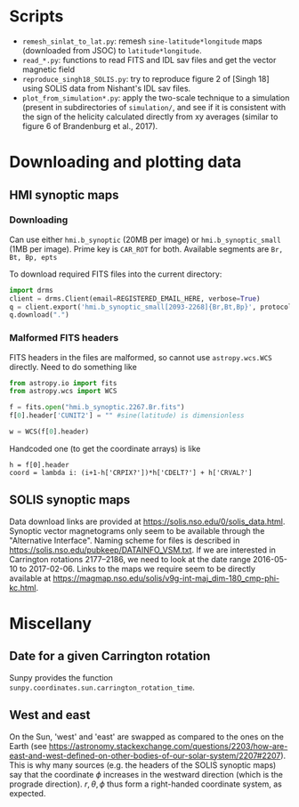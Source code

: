 # Scripts
* `remesh_sinlat_to_lat.py`: remesh `sine-latitude*longitude` maps (downloaded from JSOC) to `latitude*longitude`.
* `read_*.py`: functions to read FITS and IDL sav files and get the vector magnetic field
* `reproduce_singh18_SOLIS.py`: try to reproduce figure 2 of [Singh 18] using SOLIS data from Nishant's IDL sav files.
* `plot_from_simulation*.py`: apply the two-scale technique to a simulation (present in subdirectories of `simulation/`, and see if it is consistent with the sign of the helicity calculated directly from xy averages (similar to figure 6 of Brandenburg et al., 2017).

# Downloading and plotting data

## HMI synoptic maps
### Downloading
Can use either `hmi.b_synoptic` (20MB per image) or `hmi.b_synoptic_small` (1MB per image).
Prime key is `CAR_ROT` for both.
Available segments are `Br, Bt, Bp, epts`

To download required FITS files into the current directory:
```python
import drms
client = drms.Client(email=REGISTERED_EMAIL_HERE, verbose=True)
q = client.export('hmi.b_synoptic_small[2093-2268]{Br,Bt,Bp}', protocol='fits')
q.download(".")
```

### Malformed FITS headers
FITS headers in the files are malformed, so cannot use `astropy.wcs.WCS` directly.
Need to do something like
```python
from astropy.io import fits
from astropy.wcs import WCS

f = fits.open("hmi.b_synoptic.2267.Br.fits")
f[0].header['CUNIT2'] = "" #sine(latitude) is dimensionless

w = WCS(f[0].header)
```

Handcoded one (to get the coordinate arrays) is like
```pseudocode
h = f[0].header
coord = lambda i: (i+1-h['CRPIX?'])*h['CDELT?'] + h['CRVAL?']
```

## SOLIS synoptic maps
Data download links are provided at <https://solis.nso.edu/0/solis_data.html>. Synoptic vector magnetograms only seem to be available through the "Alternative Interface".
Naming scheme for files is described in <https://solis.nso.edu/pubkeep/DATAINFO_VSM.txt>.
If we are interested in Carrington rotations 2177–2186, we need to look at the date range 2016-05-10 to 2017-02-06.
Links to the maps we require seem to be directly available at <https://magmap.nso.edu/solis/v9g-int-maj_dim-180_cmp-phi-kc.html>.

# Miscellany
## Date for a given Carrington rotation
Sunpy provides the function `sunpy.coordinates.sun.carrington_rotation_time`.

## West and east
On the Sun, 'west' and 'east' are swapped as compared to the ones on the Earth (see <https://astronomy.stackexchange.com/questions/2203/how-are-east-and-west-defined-on-other-bodies-of-our-solar-system/2207#2207>).
This is why many sources (e.g. the headers of the SOLIS synoptic maps) say that the coordinate $\phi$ increases in the westward direction (which is the prograde direction).
$r, \theta, \phi$ thus form a right-handed coordinate system, as expected.
